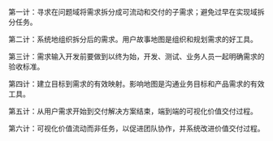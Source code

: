 第一计：寻求在问题域将需求拆分成可流动和交付的子需求；避免过早在实现域拆分任务。

第二计：系统地组织拆分后的需求。用户故事地图是组织和规划需求的好工具。

第三计：需求输入开发前要做到以终为始，开发、测试、业务人员一起明确需求的验收标准。

第四计：建立目标到需求的有效映射。影响地图是沟通业务目标和产品需求的有效工具。

第五计：从用户需求开始到交付解决方案结束，端到端的可视化价值交付过程。

第六计：可视化价值流动而非任务，以促进团队协作，并系统改进价值交付过程。

